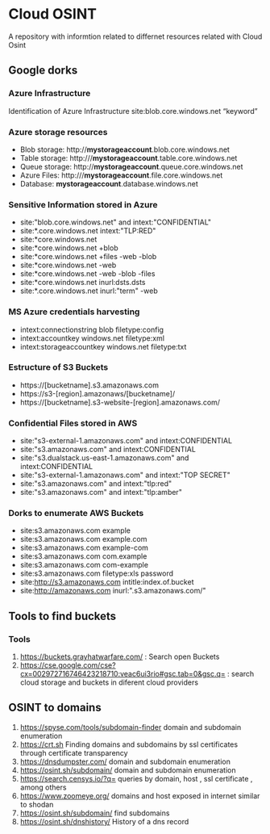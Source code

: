 # Cloud OSINT

A repository with informtion related to differnet resources related with Cloud Osint

## **Google dorks**

### **Azure Infrastructure**

Identification of Azure Infrastructure
site:blob.core.windows.net “keyword” 

### **Azure storage resources**

* Blob storage: http://**mystorageaccount**.blob.core.windows.net
* Table storage: http:///**mystorageaccount**.table.core.windows.net
* Queue storage: http://**mystorageaccount**.queue.core.windows.net
* Azure Files: http:///**mystorageaccount**.file.core.windows.net
* Database: **mystorageaccount**.database.windows.net

### **Sensitive Information stored in Azure**
* site:"blob.core.windows.net" and intext:"CONFIDENTIAL"
* site:*.core.windows.net intext:"TLP:RED"
* site:*core.windows.net
* site:*core.windows.net +blob
* site:*core.windows.net +files -web -blob
* site:*core.windows.net -web
* site:*core.windows.net -web -blob -files
* site:*core.windows.net inurl:dsts.dsts
* site:*.core.windows.net inurl:"term" -web

### **MS Azure credentials harvesting**

* intext:connectionstring blob filetype:config
* intext:accountkey windows.net filetype:xml
* intext:storageaccountkey windows.net filetype:txt

### **Estructure of S3 Buckets**

* https://[bucketname].s3.amazonaws.com
* https://s3-[region].amazonaws/[bucketname]/
* https://[bucketname].s3-website-[region].amazonaws.com/

### **Confidential Files stored in AWS**

* site:"s3-external-1.amazonaws.com" and intext:CONFIDENTIAL
* site:"s3.amazonaws.com" and intext:CONFIDENTIAL
* site:"s3.dualstack.us-east-1.amazonaws.com" and intext:CONFIDENTIAL
* site:"s3-external-1.amazonaws.com" and intext:"TOP SECRET"
* site:"s3.amazonaws.com" and intext:"tlp:red"
* site:"s3.amazonaws.com" and intext:"tlp:amber"

### **Dorks to enumerate AWS Buckets**

* site:s3.amazonaws.com example
* site:s3.amazonaws.com example.com
* site:s3.amazonaws.com example-com
* site:s3.amazonaws.com com.example
* site:s3.amazonaws.com com-example
* site:s3.amazonaws.com filetype:xls password
* site:http://s3.amazonaws.com intitle:index.of.bucket
* site:http://amazonaws.com inurl:".s3.amazonaws.com/"

## Tools to find buckets

### **Tools**

1. https://buckets.grayhatwarfare.com/ : Search open Buckets
2. https://cse.google.com/cse?cx=002972716746423218710:veac6ui3rio#gsc.tab=0&gsc.q= : search cloud storage and buckets in diferent cloud providers

## **OSINT to domains**

1. https://spyse.com/tools/subdomain-finder domain and subdomain enumeration 
2. https://crt.sh Finding domains and subdomains by ssl certificates through certificate transparency
3. https://dnsdumpster.com/ domain and subdomain enumeration 
4. https://osint.sh/subdomain/ domain and subdomain enumeration 
5. https://search.censys.io/?q= queries by domain, host , ssl certificate , among others
6. https://www.zoomeye.org/ domains and host exposed in internet similar to shodan
7. https://osint.sh/subdomain/ find subdomains 
8. https://osint.sh/dnshistory/ History of a dns record
